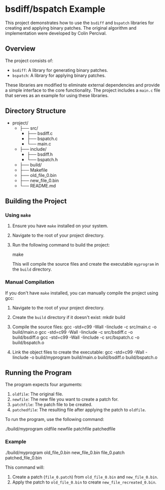
# bsdiff/bspatch Example

This project demonstrates how to use the `bsdiff` and `bspatch` libraries for creating and applying binary patches. The original algorithm and implementation were developed by Colin Percival.

## Overview

The project consists of:
- `bsdiff`: A library for generating binary patches.
- `bspatch`: A library for applying binary patches.

These libraries are modified to eliminate external dependencies and provide a simple interface to the core functionality. The project includes a `main.c` file that serves as an example for using these libraries.

## Directory Structure

- project/
  - ├── src/
     - ├── bsdiff.c
     - ├── bspatch.c
     -  └── main.c
   - ├── include/
      -  ├── bsdiff.h
      - └── bspatch.h
   - ├── build/
   - ├── Makefile
   - ├── old_file_0.bin
   - ├── new_file_0.bin
   - └── README.md


## Building the Project

### Using `make`

1. Ensure you have `make` installed on your system.
2. Navigate to the root of your project directory.
3. Run the following command to build the project:

   make

   This will compile the source files and create the executable `myprogram` in the `build` directory.

### Manual Compilation

If you don't have `make` installed, you can manually compile the project using gcc:

1. Navigate to the root of your project directory.
2. Create the `build` directory if it doesn't exist:
   mkdir build

3. Compile the source files:
   gcc -std=c99 -Wall -Iinclude -c src/main.c -o build/main.o
   gcc -std=c99 -Wall -Iinclude -c src/bsdiff.c -o build/bsdiff.o
   gcc -std=c99 -Wall -Iinclude -c src/bspatch.c -o build/bspatch.o

4. Link the object files to create the executable:
   gcc -std=c99 -Wall -Iinclude -o build/myprogram build/main.o build/bsdiff.o build/bspatch.o

## Running the Program

The program expects four arguments:

1. `oldfile`: The original file.
2. `newfile`: The new file you want to create a patch for.
3. `patchfile`: The patch file to be created.
4. `patchedfile`: The resulting file after applying the patch to `oldfile`.

To run the program, use the following command:

./build/myprogram oldfile newfile patchfile patchedfile

### Example

./build/myprogram old_file_0.bin new_file_0.bin file_0.patch patched_file_0.bin

This command will:
1. Create a patch (`file_0.patch`) from `old_file_0.bin` and `new_file_0.bin`.
2. Apply the patch to `old_file_0.bin` to create `new_file_recreated_0.bin`.